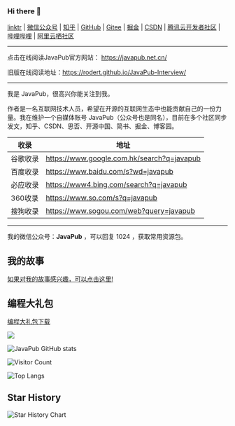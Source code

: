 ### Hi there 👋



[linktr](https://linktr.ee/javapub) | [微信公众号](https://mp.weixin.qq.com/s/selkBT2ilq0KdA9KjO7ZLA) | [知乎](https://www.zhihu.com/people/zhui-ma-7-49) | [GitHub](https://github.com/Rodert/) | [Gitee](https://gitee.com/rodert) | [掘金](https://juejin.cn/user/958429872260328) | [CSDN](https://javapub.blog.csdn.net/?type=blog) | [腾讯云开发者社区](https://cloud.tencent.com/developer/user/2686511) | [哔哩哔哩](https://space.bilibili.com/404747369) | [阿里云栖社区](https://developer.aliyun.com/profile/e6np5bdeh6snm)

---


点击在线阅读JavaPub官方网站： https://javapub.net.cn/


旧版在线阅读地址：https://rodert.github.io/JavaPub-Interview/

---

我是 JavaPub，很高兴你能关注到我。


作者是一名互联网技术人员，希望在开源的互联网生态中也能贡献自己的一份力量。我在维护一个自媒体账号 JavaPub（公众号也是同名），目前在多个社区同步发文，知乎、CSDN、思否、开源中国、简书、掘金、博客园。


|  收录   | 地址  |
|  ----  | ----  |
| 谷歌收录  | https://www.google.com.hk/search?q=javapub |
| 百度收录  | https://www.baidu.com/s?wd=javapub |
| 必应收录  | https://www4.bing.com/search?q=javapub |
| 360收录  | https://www.so.com/s?q=javapub |
| 搜狗收录  | https://www.sogou.com/web?query=javapub |

---

我的微信公众号：**JavaPub** ，可以回复 1024 ，获取常用资源包。


## 我的故事


[如果对我的故事感兴趣，可以点击这里!](https://mp.weixin.qq.com/mp/appmsgalbum?__biz=MzUzNDUyOTY0Nw==&action=getalbum&album_id=2447168057551683586#wechat_redirect)



## 编程大礼包

[编程大礼包下载](https://kazjsfecs3y.feishu.cn/wiki/VgaMwdkV6i6vdKk9OMhc5ZYVnvc)



<!--
**Rodert/Rodert** is a ✨ _special_ ✨ repository because its `README.md` (this file) appears on your GitHub profile.

Here are some ideas to get you started:

- 🔭 I’m currently working on ...
- 🌱 I’m currently learning ...
- 👯 I’m looking to collaborate on ...
- 🤔 I’m looking for help with ...
- 💬 Ask me about ...
- 📫 How to reach me: ...
- 😄 Pronouns: ...
- ⚡ Fun fact: ...
-->





![](https://javapub-common-oss.oss-cn-beijing.aliyuncs.com/javapub/static/fengmiansheji.png)


![JavaPub GitHub stats](https://github-readme-stats.vercel.app/api?username=Rodert&show_icons=true&theme=tokyonight)


![Visitor Count](https://profile-counter.glitch.me/Rodert/count.svg)

![Top Langs](https://github-readme-stats.vercel.app/api/top-langs/?username=Rodert&layout=compact&theme=tokyonight)

## Star History

![Star History Chart](https://api.star-history.com/svg?repos=Rodert/JavaPub&type=Date)




